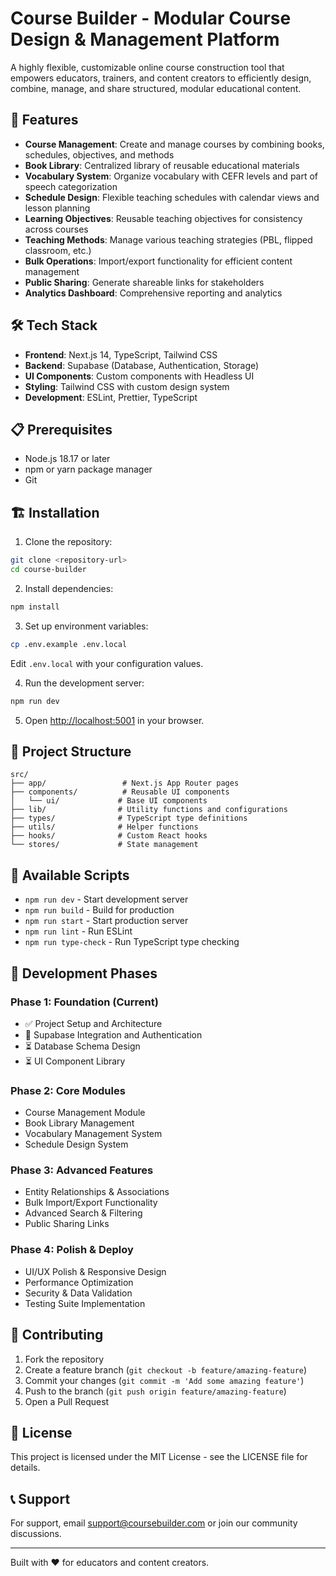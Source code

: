 # Course Builder - Modular Course Design & Management Platform

A highly flexible, customizable online course construction tool that empowers educators, trainers, and content creators to efficiently design, combine, manage, and share structured, modular educational content.

## 🚀 Features

- **Course Management**: Create and manage courses by combining books, schedules, objectives, and methods
- **Book Library**: Centralized library of reusable educational materials
- **Vocabulary System**: Organize vocabulary with CEFR levels and part of speech categorization
- **Schedule Design**: Flexible teaching schedules with calendar views and lesson planning
- **Learning Objectives**: Reusable teaching objectives for consistency across courses
- **Teaching Methods**: Manage various teaching strategies (PBL, flipped classroom, etc.)
- **Bulk Operations**: Import/export functionality for efficient content management
- **Public Sharing**: Generate shareable links for stakeholders
- **Analytics Dashboard**: Comprehensive reporting and analytics

## 🛠️ Tech Stack

- **Frontend**: Next.js 14, TypeScript, Tailwind CSS
- **Backend**: Supabase (Database, Authentication, Storage)
- **UI Components**: Custom components with Headless UI
- **Styling**: Tailwind CSS with custom design system
- **Development**: ESLint, Prettier, TypeScript

## 📋 Prerequisites

- Node.js 18.17 or later
- npm or yarn package manager
- Git

## 🏗️ Installation

1. Clone the repository:
```bash
git clone <repository-url>
cd course-builder
```

2. Install dependencies:
```bash
npm install
```

3. Set up environment variables:
```bash
cp .env.example .env.local
```
Edit `.env.local` with your configuration values.

4. Run the development server:
```bash
npm run dev
```

5. Open [http://localhost:5001](http://localhost:5001) in your browser.

## 📁 Project Structure

```
src/
├── app/                 # Next.js App Router pages
├── components/          # Reusable UI components
│   └── ui/             # Base UI components
├── lib/                # Utility functions and configurations
├── types/              # TypeScript type definitions
├── utils/              # Helper functions
├── hooks/              # Custom React hooks
└── stores/             # State management
```

## 🔧 Available Scripts

- `npm run dev` - Start development server
- `npm run build` - Build for production
- `npm run start` - Start production server
- `npm run lint` - Run ESLint
- `npm run type-check` - Run TypeScript type checking

## 🎯 Development Phases

### Phase 1: Foundation (Current)
- ✅ Project Setup and Architecture
- 🔄 Supabase Integration and Authentication
- ⏳ Database Schema Design
- ⏳ UI Component Library

### Phase 2: Core Modules
- Course Management Module
- Book Library Management
- Vocabulary Management System
- Schedule Design System

### Phase 3: Advanced Features
- Entity Relationships & Associations
- Bulk Import/Export Functionality
- Advanced Search & Filtering
- Public Sharing Links

### Phase 4: Polish & Deploy
- UI/UX Polish & Responsive Design
- Performance Optimization
- Security & Data Validation
- Testing Suite Implementation

## 🤝 Contributing

1. Fork the repository
2. Create a feature branch (`git checkout -b feature/amazing-feature`)
3. Commit your changes (`git commit -m 'Add some amazing feature'`)
4. Push to the branch (`git push origin feature/amazing-feature`)
5. Open a Pull Request

## 📄 License

This project is licensed under the MIT License - see the LICENSE file for details.

## 📞 Support

For support, email support@coursebuilder.com or join our community discussions.

---

Built with ❤️ for educators and content creators.
